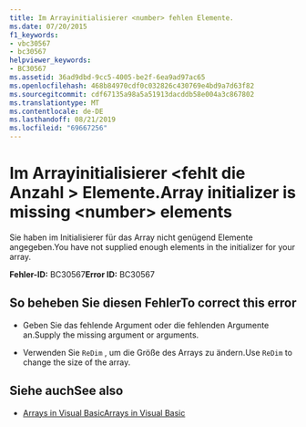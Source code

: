 ```yaml
---
title: Im Arrayinitialisierer <number> fehlen Elemente.
ms.date: 07/20/2015
f1_keywords:
- vbc30567
- bc30567
helpviewer_keywords:
- BC30567
ms.assetid: 36ad9dbd-9cc5-4005-be2f-6ea9ad97ac65
ms.openlocfilehash: 468b84970cdf0c032826c430769e4bd9a7d63f82
ms.sourcegitcommit: cdf67135a98a5a51913dacddb58e004a3c867802
ms.translationtype: MT
ms.contentlocale: de-DE
ms.lasthandoff: 08/21/2019
ms.locfileid: "69667256"
---
```

# <a name="array-initializer-is-missing-number-elements"></a><span data-ttu-id="91b95-102">Im Arrayinitialisierer \<fehlt die Anzahl > Elemente.</span><span class="sxs-lookup"><span data-stu-id="91b95-102">Array initializer is missing \<number> elements</span></span>
<span data-ttu-id="91b95-103">Sie haben im Initialisierer für das Array nicht genügend Elemente angegeben.</span><span class="sxs-lookup"><span data-stu-id="91b95-103">You have not supplied enough elements in the initializer for your array.</span></span>  
  
 <span data-ttu-id="91b95-104">**Fehler-ID:** BC30567</span><span class="sxs-lookup"><span data-stu-id="91b95-104">**Error ID:** BC30567</span></span>  
  
## <a name="to-correct-this-error"></a><span data-ttu-id="91b95-105">So beheben Sie diesen Fehler</span><span class="sxs-lookup"><span data-stu-id="91b95-105">To correct this error</span></span>  
  
- <span data-ttu-id="91b95-106">Geben Sie das fehlende Argument oder die fehlenden Argumente an.</span><span class="sxs-lookup"><span data-stu-id="91b95-106">Supply the missing argument or arguments.</span></span>  
  
- <span data-ttu-id="91b95-107">Verwenden Sie `ReDim` , um die Größe des Arrays zu ändern.</span><span class="sxs-lookup"><span data-stu-id="91b95-107">Use `ReDim` to change the size of the array.</span></span>  
  
## <a name="see-also"></a><span data-ttu-id="91b95-108">Siehe auch</span><span class="sxs-lookup"><span data-stu-id="91b95-108">See also</span></span>

- [<span data-ttu-id="91b95-109">Arrays in Visual Basic</span><span class="sxs-lookup"><span data-stu-id="91b95-109">Arrays in Visual Basic</span></span>](../programming-guide/language-features/arrays/index.md)
